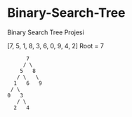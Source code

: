 # Binary-Search-Tree

Binary Search Tree Projesi

[7, 5, 1, 8, 3, 6, 0, 9, 4, 2]   Root = 7

          7
         / \
        5   8
       / \   \  
      1   6   9
     / \   
    0   3 
       / \
      2   4  
